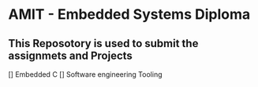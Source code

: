 # AMIT - Embedded Systems Diploma 
## This Reposotory is used to submit the assignmets and Projects 

[] Embedded C 
[] Software engineering Tooling
